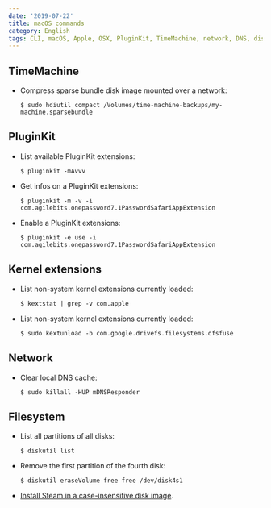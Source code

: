 ```yaml
---
date: '2019-07-22'
title: macOS commands
category: English
tags: CLI, macOS, Apple, OSX, PluginKit, TimeMachine, network, DNS, diskutil
---
```


## TimeMachine

- Compress sparse bundle disk image mounted over a network:

  ```shell-session
  $ sudo hdiutil compact /Volumes/time-machine-backups/my-machine.sparsebundle
  ```

## PluginKit

- List available PluginKit extensions:

  ```shell-session
  $ pluginkit -mAvvv
  ```

- Get infos on a PluginKit extensions:

  ```shell-session
  $ pluginkit -m -v -i com.agilebits.onepassword7.1PasswordSafariAppExtension
  ```

- Enable a PluginKit extensions:

  ```shell-session
  $ pluginkit -e use -i com.agilebits.onepassword7.1PasswordSafariAppExtension
  ```

## Kernel extensions

- List non-system kernel extensions currently loaded:

  ```shell-session
  $ kextstat | grep -v com.apple
  ```

- List non-system kernel extensions currently loaded:

  ```shell-session
  $ sudo kextunload -b com.google.drivefs.filesystems.dfsfuse
  ```

## Network

- Clear local DNS cache:

  ```shell-session
  $ sudo killall -HUP mDNSResponder
  ```

## Filesystem

- List all partitions of all disks:

  ```shell-session
  $ diskutil list
  ```

- Remove the first partition of the fourth disk:

  ```shell-session
  $ diskutil eraseVolume free free /dev/disk4s1
  ```

- [Install Steam in a case-insensitive disk image](https://github.com/kdeldycke/dotfiles/blob/b711023285488f94fa0968a5ceff75c4322548bd/scripts/osx-install.sh#L149-L162).
